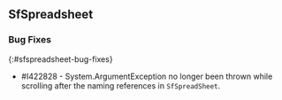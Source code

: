 ## SfSpreadsheet

### Bug Fixes
{:#sfspreadsheet-bug-fixes}
* \#I422828 - System.ArgumentException no longer been thrown while scrolling after the naming references in `SfSpreadSheet`.

